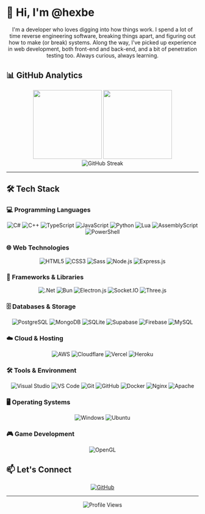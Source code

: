 # 👋 Hi, I'm @hexbe

<div align="center">
  I'm a developer who loves digging into how things work. I spend a lot of time reverse engineering software, breaking things apart, and figuring out how to make (or break) systems. Along the way, I've picked up experience in web development, both front-end and back-end, and a bit of penetration testing too. Always curious, always learning.
</div>

## 📊 GitHub Analytics

<div align="center">
  <img height="180em" src="https://github-readme-stats-chi-orcin.vercel.app/api?username=hexbe&show_icons=true&theme=tokyonight&include_all_commits=true&count_private=true"/>
  <img height="180em" src="https://github-readme-stats-chi-orcin.vercel.app/api/top-langs/?username=hexbe&theme=tokyonight&layout=compact&exclude_repo=github-readme-stats"/>
</div>

<div align="center">
  <img src="https://streak-stats.demolab.com?user=hexbe&theme=tokyonight&hide_border=true" alt="GitHub Streak" />
</div>



---

## 🛠️ Tech Stack

### 💻 Programming Languages
<div align="center">

![C#](https://img.shields.io/badge/C%23-239120.svg?style=for-the-badge&logo=csharp&logoColor=white)
![C++](https://img.shields.io/badge/C++-00599C.svg?style=for-the-badge&logo=cplusplus&logoColor=white)
![TypeScript](https://img.shields.io/badge/TypeScript-007ACC.svg?style=for-the-badge&logo=typescript&logoColor=white)
![JavaScript](https://img.shields.io/badge/JavaScript-F7DF1E.svg?style=for-the-badge&logo=javascript&logoColor=black)
![Python](https://img.shields.io/badge/python-3670A0?style=for-the-badge&logo=python&logoColor=ffdd54)
![Lua](https://img.shields.io/badge/Lua-2C2D72.svg?style=for-the-badge&logo=lua&logoColor=white)
![AssemblyScript](https://img.shields.io/badge/assembly%20script-%23000000.svg?style=for-the-badge&logo=assemblyscript&logoColor=white)
![PowerShell](https://img.shields.io/badge/PowerShell-%235391FE.svg?style=for-the-badge&logo=powershell&logoColor=white)

</div>

### 🌐 Web Technologies
<div align="center">

![HTML5](https://img.shields.io/badge/HTML5-E34F26.svg?style=for-the-badge&logo=html5&logoColor=white)
![CSS3](https://img.shields.io/badge/CSS3-1572B6.svg?style=for-the-badge&logo=css3&logoColor=white)
![Sass](https://img.shields.io/badge/Sass-CC6699.svg?style=for-the-badge&logo=sass&logoColor=white)
![Node.js](https://img.shields.io/badge/Node.js-339933.svg?style=for-the-badge&logo=nodedotjs&logoColor=white)
![Express.js](https://img.shields.io/badge/Express.js-000000.svg?style=for-the-badge&logo=express&logoColor=white)

</div>

### 🚀 Frameworks & Libraries
<div align="center">

![.Net](https://img.shields.io/badge/.NET-5C2D91?style=for-the-badge&logo=.net&logoColor=white)
![Bun](https://img.shields.io/badge/Bun-000000.svg?style=for-the-badge&logo=bun&logoColor=white)
![Electron.js](https://img.shields.io/badge/Electron-191970.svg?style=for-the-badge&logo=electron&logoColor=white)
![Socket.IO](https://img.shields.io/badge/Socket.IO-010101.svg?style=for-the-badge&logo=socketdotio&logoColor=white)
![Three.js](https://img.shields.io/badge/Three.js-000000.svg?style=for-the-badge&logo=three.js&logoColor=white)

</div>

### 🗄️ Databases & Storage
<div align="center">

![PostgreSQL](https://img.shields.io/badge/postgres-%23316192.svg?style=for-the-badge&logo=postgresql&logoColor=white)
![MongoDB](https://img.shields.io/badge/MongoDB-%234ea94b.svg?style=for-the-badge&logo=mongodb&logoColor=white)
![SQLite](https://img.shields.io/badge/sqlite-%2307405e.svg?style=for-the-badge&logo=sqlite&logoColor=white)
![Supabase](https://img.shields.io/badge/Supabase-3ECF8E?style=for-the-badge&logo=supabase&logoColor=white)
![Firebase](https://img.shields.io/badge/firebase-a08021?style=for-the-badge&logo=firebase&logoColor=ffcd34)
![MySQL](https://img.shields.io/badge/mysql-4479A1.svg?style=for-the-badge&logo=mysql&logoColor=white)

</div>

### ☁️ Cloud & Hosting
<div align="center">

![AWS](https://img.shields.io/badge/AWS-%23FF9900.svg?style=for-the-badge&logo=amazon-aws&logoColor=white)
![Cloudflare](https://img.shields.io/badge/Cloudflare-F38020?style=for-the-badge&logo=Cloudflare&logoColor=white)
![Vercel](https://img.shields.io/badge/vercel-%23000000.svg?style=for-the-badge&logo=vercel&logoColor=white)
![Heroku](https://img.shields.io/badge/heroku-%23430098.svg?style=for-the-badge&logo=heroku&logoColor=white)

</div>

### 🛠️ Tools & Environment
<div align="center">

![Visual Studio](https://img.shields.io/badge/Visual%20Studio-5C2D91.svg?style=for-the-badge&logo=visualstudio&logoColor=white)
![VS Code](https://img.shields.io/badge/VS%20Code-007ACC.svg?style=for-the-badge&logo=visualstudiocode&logoColor=white)
![Git](https://img.shields.io/badge/Git-F05032.svg?style=for-the-badge&logo=git&logoColor=white)
![GitHub](https://img.shields.io/badge/GitHub-181717.svg?style=for-the-badge&logo=github&logoColor=white)
![Docker](https://img.shields.io/badge/Docker-2496ED.svg?style=for-the-badge&logo=docker&logoColor=white)
![Nginx](https://img.shields.io/badge/nginx-%23009639.svg?style=for-the-badge&logo=nginx&logoColor=white)
![Apache](https://img.shields.io/badge/apache-%23D42029.svg?style=for-the-badge&logo=apache&logoColor=white)

</div>

### 🖥️ Operating Systems
<div align="center">

![Windows](https://img.shields.io/badge/Windows-0078D6.svg?style=for-the-badge&logo=windows&logoColor=white)
![Ubuntu](https://img.shields.io/badge/Ubuntu-E95420?style=for-the-badge&logo=ubuntu&logoColor=white)

</div>

### 🎮 Game Development
<div align="center">

![OpenGL](https://img.shields.io/badge/OpenGL-white?logo=OpenGL&style=for-the-badge)

</div>

## 📫 Let's Connect

<div align="center">

[![GitHub](https://img.shields.io/badge/GitHub-181717.svg?style=for-the-badge&logo=github&logoColor=white)](https://github.com/hexbe)

</div>

---

<div align="center">
  <img src="https://komarev.com/ghpvc/?username=hexbe&color=58A6FF&style=for-the-badge" alt="Profile Views" />
</div>
